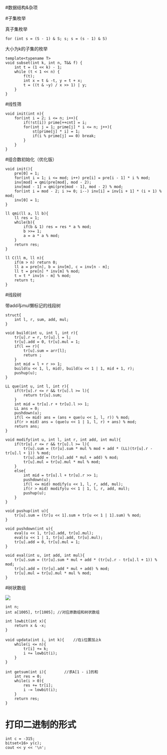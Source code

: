 #数据结构&杂项

#子集枚举

真子集枚举

	for (int s = (S - 1) & S; s; s = (s - 1) & S)

大小为k的子集的枚举

	template<typename T>
	void subset(int k, int n, T&& f) {
	    int t = (1 << k) - 1;
	    while (t < 1 << n) {
	        f(t);
	        int x = t & -t, y = t + x;
	        t = ((t & ~y) / x >> 1) | y;
	    }
	}

#线性筛

	void init(int n){
	    for(int i = 2; i <= n; i++){
	        if(!st[i]) prime[++cnt] = i;
	        for(int j = 1; prime[j] * i <= n; j++){
	            st[prime[j] * i] = 1;
	            if(i % prime[j] == 0) break;
	        }
	    }
	}

#组合数初始化（优化版）

	void init(){
	    pre[0] = 1;
	    for(int i = 1; i <= mod; i++) pre[i] = pre[i - 1] * i % mod;
	    inv[mod] = qmi(pre[mod], mod - 2);
	    inv[mod - 1] = qmi(pre[mod - 1], mod - 2) % mod;
	    for(int i = mod - 2; i >= 0; i--) inv[i] = inv[i + 1] * (i + 1) % mod;
	    inv[0] = 1;
	}
	
	ll qmi(ll a, ll b){
	    ll res = 1;
	    while(b){
	        if(b & 1) res = res * a % mod;
	        b >>= 1;
	        a = a * a % mod;
	    }
	    return res;
	}
	
	ll C(ll m, ll n){
	    if(m > n) return 0;
	    ll a = pre[n], b = inv[m], c = inv[n - m];
	    ll t = pre[n] * inv[m] % mod;
	    t = t * inv[n - m] % mod;
	    return t;
	}


#线段树


带add与mul懒标记的线段树
	
	struct{
		int l, r, sum, add, mul;
	}

	void build(int u, int l, int r){
	    tr[u].r = r, tr[u].l = l;
	    tr[u].add = 0, tr[u].mul = 1;
	    if(l == r){
	        tr[u].sum = arr[l];
	        return ;
	    }
	    int mid = l + r >> 1;
	    build(u << 1, l, mid), build(u << 1 | 1, mid + 1, r);
	    pushup(u);
	}
	
	LL que(int u, int l, int r){
	    if(tr[u].r <= r && tr[u].l >= l){
	        return tr[u].sum;
	    }
	    int mid = tr[u].r + tr[u].l >> 1;
	    LL ans = 0;
	    pushdown(u);
	    if(l <= mid) ans = (ans + que(u << 1, l, r)) % mod;
	    if(r > mid) ans = (que(u << 1 | 1, l, r) + ans) % mod;
	    return ans;
	}
	
	void modify(int u, int l, int r, int add, int mul){
	    if(tr[u].r <= r && tr[u].l >= l){
	        tr[u].sum = (tr[u].sum * mul % mod + add * (LL)(tr[u].r - tr[u].l + 1)) % mod;
	        tr[u].add = (tr[u].add * mul + add) % mod;
	        tr[u].mul = tr[u].mul * mul % mod;
	    }
	    else{
	        int mid = tr[u].l + tr[u].r >> 1;
	        pushdown(u);
	        if(l <= mid) modify(u << 1, l, r, add, mul);
	        if(r > mid) modify(u << 1 | 1, l, r, add, mul);
	        pushup(u);
	    }
	}
	
	void pushup(int u){
	    tr[u].sum = (tr[u << 1].sum + tr[u << 1 | 1].sum) % mod;
	}
	
	void pushdown(int u){
	    eval(u << 1, tr[u].add, tr[u].mul);
	    eval(u << 1 | 1, tr[u].add, tr[u].mul);
	    tr[u].add = 0, tr[u].mul = 1;
	}
	
	void eval(int u, int add, int mul){
	    tr[u].sum = (tr[u].sum * mul + add * (tr[u].r - tr[u].l + 1)) % mod;
	    tr[u].add = (tr[u].add * mul + add) % mod;
	    tr[u].mul = tr[u].mul * mul % mod;
	}

#树状数组

![](aa.png)

	int n;
	int a[1005], tr[1005]; //对应原数组和树状数组

	int lowbit(int x){
	    return x & -x;
	}
	
	void updata(int i, int k){    //在i位置加上k
	    while(i <= n){
	        tr[i] += k;
	        i += lowbit(i);
	    }
	}
	
	int getsum(int i){        //求A[1 - i]的和
	    int res = 0;
	    while(i > 0){
	        res += tr[i];
	        i -= lowbit(i);
	    }
	    return res;
	}


# 打印二进制的形式
	int c = -315;
	bitset<16> y(c);
	cout << y << '\n';

